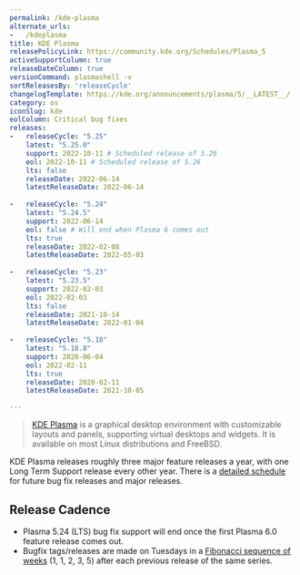 ```yaml
---
permalink: /kde-plasma
alternate_urls:
-   /kdeplasma
title: KDE Plasma
releasePolicyLink: https://community.kde.org/Schedules/Plasma_5
activeSupportColumn: true
releaseDateColumn: true
versionCommand: plasmashell -v
sortReleasesBy: 'releaseCycle'
changelogTemplate: https://kde.org/announcements/plasma/5/__LATEST__/
category: os
iconSlug: kde
eolColumn: Critical bug fixes
releases:
-   releaseCycle: "5.25"
    latest: "5.25.0"
    support: 2022-10-11 # Scheduled release of 5.26
    eol: 2022-10-11 # Scheduled release of 5.26
    lts: false
    releaseDate: 2022-06-14
    latestReleaseDate: 2022-06-14
    
-   releaseCycle: "5.24"
    latest: "5.24.5"
    support: 2022-06-14
    eol: false # Will end when Plasma 6 comes out
    lts: true
    releaseDate: 2022-02-08
    latestReleaseDate: 2022-05-03
    
-   releaseCycle: "5.23"
    latest: "5.23.5"
    support: 2022-02-03
    eol: 2022-02-03
    lts: false
    releaseDate: 2021-10-14
    latestReleaseDate: 2022-01-04
    
-   releaseCycle: "5.18"
    latest: "5.18.8"
    support: 2020-06-04
    eol: 2022-02-11
    lts: true
    releaseDate: 2020-02-11
    latestReleaseDate: 2021-10-05

---
```


> [KDE Plasma](https://kde.org/plasma-desktop/) is a graphical desktop environment with customizable layouts and panels, supporting virtual desktops and widgets. It is available on most Linux distributions and FreeBSD.

KDE Plasma releases roughly three major feature releases a year, with one Long Term Support release every other year. There is a [detailed schedule](https://community.kde.org/Schedules/Plasma_5) for future bug fix releases and major releases. 

## Release Cadence
* Plasma 5.24 (LTS) bug fix support will end once the first Plasma 6.0 feature release comes out.
* Bugfix tags/releases are made on Tuesdays in a [Fibonacci sequence of weeks](https://community.kde.org/Schedules/Plasma_5#Bugfix_versions) (1, 1, 2, 3, 5) after each previous release of the same series.
